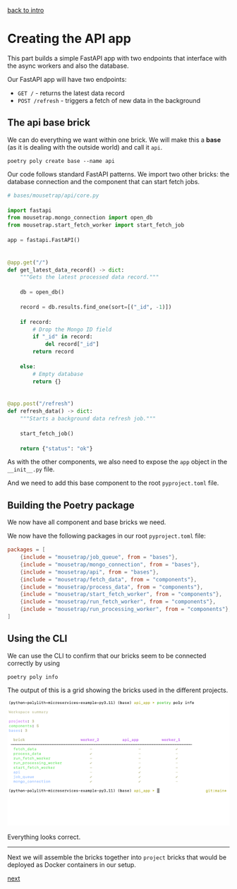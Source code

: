 [back to intro](README.md)

# Creating the API app

This part builds a simple FastAPI app with two endpoints that interface with the async workers and also the database.

Our FastAPI app will have two endpoints:

- `GET /` - returns the latest data record
- `POST /refresh` - triggers a fetch of new data in the background

## The api base brick

We can do everything we want within one brick. We will make this a **base** (as it is dealing with the outside world) and call it `api`.

    poetry poly create base --name api

Our code follows standard FastAPI patterns. We import two other bricks: the database connection and the component that can start fetch jobs.

```python
# bases/mousetrap/api/core.py

import fastapi
from mousetrap.mongo_connection import open_db
from mousetrap.start_fetch_worker import start_fetch_job

app = fastapi.FastAPI()


@app.get("/")
def get_latest_data_record() -> dict:
    """Gets the latest processed data record."""

    db = open_db()

    record = db.results.find_one(sort=[("_id", -1)])

    if record:
        # Drop the Mongo ID field
        if "_id" in record:
            del record["_id"]
        return record

    else:
        # Empty database
        return {}


@app.post("/refresh")
def refresh_data() -> dict:
    """Starts a background data refresh job."""

    start_fetch_job()

    return {"status": "ok"}


```

As with the other components, we also need to expose the `app` object in the `__init__.py` file.

And we need to add this base component to the root `pyproject.toml` file.

## Building the Poetry package

We now have all component and base bricks we need.

We now have the following packages in our root `pyproject.toml` file:

```toml
packages = [
    {include = "mousetrap/job_queue", from = "bases"},
    {include = "mousetrap/mongo_connection", from = "bases"},
    {include = "mousetrap/api", from = "bases"},
    {include = "mousetrap/fetch_data", from = "components"},
    {include = "mousetrap/process_data", from = "components"},
    {include = "mousetrap/start_fetch_worker", from = "components"},
    {include = "mousetrap/run_fetch_worker", from = "components"},
    {include = "mousetrap/run_processing_worker", from = "components"},
]
```

## Using the CLI

We can use the CLI to confirm that our bricks seem to be connected correctly by using

    poetry poly info

The output of this is a grid showing the bricks used in the different projects.

![poly info output](_diagrams/poetry_poly_info.png)

Everything looks correct.

---

Next we will assemble the bricks together into `project` bricks that would be deployed as Docker containers in our setup.

[next](TUTORIAL_5.md)
